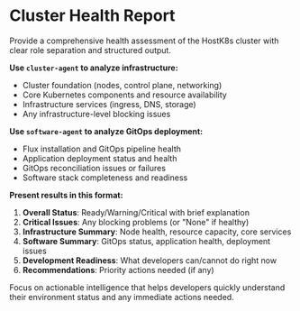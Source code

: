 # Cluster Health Report

Provide a comprehensive health assessment of the HostK8s cluster with clear role separation and structured output.

**Use `cluster-agent` to analyze infrastructure:**
- Cluster foundation (nodes, control plane, networking)
- Core Kubernetes components and resource availability
- Infrastructure services (ingress, DNS, storage)
- Any infrastructure-level blocking issues

**Use `software-agent` to analyze GitOps deployment:**
- Flux installation and GitOps pipeline health
- Application deployment status and health
- GitOps reconciliation issues or failures
- Software stack completeness and readiness

**Present results in this format:**
1. **Overall Status**: Ready/Warning/Critical with brief explanation
2. **Critical Issues**: Any blocking problems (or "None" if healthy)
3. **Infrastructure Summary**: Node health, resource capacity, core services
4. **Software Summary**: GitOps status, application health, deployment issues
5. **Development Readiness**: What developers can/cannot do right now
6. **Recommendations**: Priority actions needed (if any)

Focus on actionable intelligence that helps developers quickly understand their environment status and any immediate actions needed.
